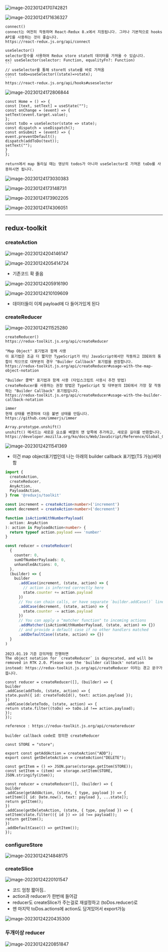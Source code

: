 ![image-20230124170742821](react-redux.assets/image-20230124170742821.png)

![image-20230124171636327](react-redux.assets/image-20230124171636327.png)

````react
connect()
connect는 여전히 작동하며 React-Redux 8.x에서 지원됩니다. 그러나 기본적으로 hooks API를 사용하는 것이 좋습니다.
https://react-redux.js.org/api/connect

useSelector()
selector함수를 사용하여 Redux store state의 데이터를 가져올 수 있습니다.
ex) useSelector(selector: Function, equalityFn?: Function)
```
// useSelector를 통해 store의 state를 바로 가져옴
const todo=useSelector((state)=>state);
```
https://react-redux.js.org/api/hooks#useselector
````

![image-20230124172806844](react-redux.assets/image-20230124172806844.png)

```react
const Home = () => {
const [text, setText] = useState("");
const onChange = (event) => {
setText(event.target.value);
};
const toDo = useSelector(state => state);
const dispatch = useDispatch();
const onSubmit = (event) => {
event.preventDefault();
dispatch(addToDo(text));
setText("");
}
};

return에서 map 돌리실 때는 영상의 todos가 아니라 useSelector로 가져온 toDo를 사용하시면 됩니다.
```

![image-20230124173030383](react-redux.assets/image-20230124173030383.png)

![image-20230124173148731](react-redux.assets/image-20230124173148731.png)

![image-20230124173902205](react-redux.assets/image-20230124173902205.png)

![image-20230124174306051](react-redux.assets/image-20230124174306051.png)

***

## redux-toolkit

### createAction

![image-20230124204146147](react-redux.assets/image-20230124204146147.png)

![image-20230124205414724](react-redux.assets/image-20230124205414724.png)

- 기존코드 확 줄음

![image-20230124205916190](react-redux.assets/image-20230124205916190.png)

![image-20230124210109609](react-redux.assets/image-20230124210109609.png)

- 데이터들이 이제 payload에 다 들어가있게 된다

### createReducer

![image-20230124211525280](react-redux.assets/image-20230124211525280.png)

```react
createReducer()
https://redux-toolkit.js.org/api/createReducer

"Map Object" 표기법과 함께 사용​
이 표기법은 조금 더 짧지만 TypeScript가 아닌 JavaScript에서만 작동하고 IDE와의 통합이 적으므로 대부분의 경우 "Builder Callback" 표기법을 권장합니다.
https://redux-toolkit.js.org/api/createReducer#usage-with-the-map-object-notation

"Builder 콜백" 표기법과 함께 사용 (타입스크립트 사용시 추천 방법)
createReducer를 사용하는 권장 방법은 TypeScript 및 대부분의 IDE에서 가장 잘 작동하는 "Builder Callback" 표기법입니다.
https://redux-toolkit.js.org/api/createReducer#usage-with-the-builder-callback-notation

immer
현재 상태를 변경하여 다음 불변 상태를 만듭니다.
https://github.com/immerjs/immer

Array.prototype.unshift()
unshift() 메서드는 새로운 요소를 배열의 맨 앞쪽에 추가하고, 새로운 길이를 반환합니다.
https://developer.mozilla.org/ko/docs/Web/JavaScript/Reference/Global_Objects/Array/unshift
```



![image-20230124211541369](react-redux.assets/image-20230124211541369.png)

- 이건 map object표기법인데 나는 아래의 builder callback 표기법(TS 가능)써야함

```typescript
import {
  createAction,
  createReducer,
  AnyAction,
  PayloadAction,
} from '@reduxjs/toolkit'

const increment = createAction<number>('increment')
const decrement = createAction<number>('decrement')

function isActionWithNumberPayload(
  action: AnyAction
): action is PayloadAction<number> {
  return typeof action.payload === 'number'
}

const reducer = createReducer(
  {
    counter: 0,
    sumOfNumberPayloads: 0,
    unhandledActions: 0,
  },
  (builder) => {
    builder
      .addCase(increment, (state, action) => {
        // action is inferred correctly here
        state.counter += action.payload
      })
      // You can chain calls, or have separate `builder.addCase()` lines each time
      .addCase(decrement, (state, action) => {
        state.counter -= action.payload
      })
      // You can apply a "matcher function" to incoming actions
      .addMatcher(isActionWithNumberPayload, (state, action) => {})
      // and provide a default case if no other handlers matched
      .addDefaultCase((state, action) => {})
  }
)
```

```react
2023.01.19 기준 강의처럼 진행하면
The object notation for `createReducer` is deprecated, and will be removed in RTK 2.0. Please use the 'builder callback' notation instead: https://redux-toolkit.js.org/api/createReducer 이라는 경고 문구가 뜹니다.

const reducer = createReducer([], (builder) => {
builder
.addCase(addTodo, (state, action) => {
state.push({ id: createTodoId(), text: action.payload });
})
.addCase(deleteTodo, (state, action) => {
return state.filter((toDo) => toDo.id !== action.payload);
});
});

reference : https://redux-toolkit.js.org/api/createreducer
```

```react
builder callback code로 정의한 createReducer

const STORE = "store";

export const getAddAction = createAction("ADD");
export const getDeleteAction = createAction("DELETE");

const getItem = () => JSON.parse(storage.getItem(STORE));
const setItem = (item) => storage.setItem(STORE, JSON.stringify(item));

const reducer = createReducer([], (builder) => {
builder
.addCase(getAddAction, (state, { type, payload }) => {
setItem([{ id: Date.now(), text: payload }, ...state]);
return getItem();
})
.addCase(getDeleteAction, (state, { type, payload }) => {
setItem(state.filter(({ id }) => id !== payload));
return getItem();
})
.addDefaultCase(() => getItem());
});

```

### configureStore

![image-20230124214848175](react-redux.assets/image-20230124214848175.png)

### createSlice

![image-20230124220101547](react-redux.assets/image-20230124220101547.png)

- 코드 엄청 짧아짐..
- action과 reducer가 한번에 들어감
- reducer도 createSlice가 주는걸로 재설정하고 (toDos.reducer)로
- 맨 마지막 toDos.actions에 action도 담겨있어서 export가능

![image-20230124220435300](react-redux.assets/image-20230124220435300.png)

### 두개이상 reducer

![image-20230124220851847](react-redux.assets/image-20230124220851847.png)